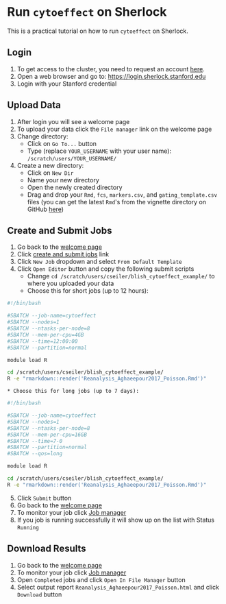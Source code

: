 # Run `cytoeffect` on Sherlock

This is a practical tutorial on how to run `cytoeffect` on Sherlock.

## Login

1. To get access to the cluster, you need to request an account [here](http://www.sherlock.stanford.edu/docs/getting-started/prerequisites/#how-to-request-an-account).
2. Open a web browser and go to: https://login.sherlock.stanford.edu
3. Login with your Stanford credential

## Upload Data

1. After login you will see a welcome page
2. To upload your data click the `File manager` link on the welcome page
3. Change directory:
    * Click on `Go To...` button
    * Type (replace `YOUR_USERNAME` with your user name): `/scratch/users/YOUR_USERNAME/`
4. Create a new directory:
    * Click on `New Dir`
    * Name your new directory
    * Open the newly created directory
    * Drag and drop your `Rmd`, `fcs`, `markers.csv`, and `gating_template.csv` files (you can get the latest `Rmd`'s from the vignette directory on GitHub [here](https://github.com/ChristofSeiler/cytoeffect/archive/master.zip))

## Create and Submit Jobs

1. Go back to the [welcome page](https://login.sherlock.stanford.edu)
2. Click [create and submit jobs](https://login.sherlock.stanford.edu/pun/sys/dashboard/apps/show/myjobs) link
3. Click `New Job` dropdown and select `From Default Template`
4. Click `Open Editor` button and copy the following submit scripts
    * Change `cd /scratch/users/cseiler/blish_cytoeffect_example/` to where you uploaded your data
    * Choose this for short jobs (up to 12 hours):

```bash
#!/bin/bash

#SBATCH --job-name=cytoeffect
#SBATCH --nodes=1
#SBATCH --ntasks-per-node=8
#SBATCH --mem-per-cpu=4GB
#SBATCH --time=12:00:00
#SBATCH --partition=normal

module load R

cd /scratch/users/cseiler/blish_cytoeffect_example/
R -e "rmarkdown::render('Reanalysis_Aghaeepour2017_Poisson.Rmd')"
```

    * Choose this for long jobs (up to 7 days):

```bash
#!/bin/bash

#SBATCH --job-name=cytoeffect
#SBATCH --nodes=1
#SBATCH --ntasks-per-node=8
#SBATCH --mem-per-cpu=16GB
#SBATCH --time=7-0
#SBATCH --partition=normal
#SBATCH --qos=long

module load R

cd /scratch/users/cseiler/blish_cytoeffect_example/
R -e "rmarkdown::render('Reanalysis_Aghaeepour2017_Poisson.Rmd')"
```

5. Click `Submit` button
6. Go back to the [welcome page](https://login.sherlock.stanford.edu)
7. To monitor your job click [Job manager](https://login.sherlock.stanford.edu/pun/sys/activejobs)
8. If you job is running successfully it will show up on the list with Status `Running`

## Download Results

1. Go back to the [welcome page](https://login.sherlock.stanford.edu)
2. To monitor your job click [Job manager](https://login.sherlock.stanford.edu/pun/sys/activejobs)
3. Open `Completed` jobs and click `Open In File Manager` button
4. Select output report `Reanalysis_Aghaeepour2017_Poisson.html` and click `Download` button
